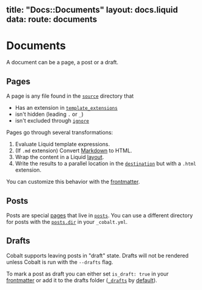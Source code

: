 title: "Docs::Documents"
layout: docs.liquid
data:
  route: documents
---
# Documents

A document can be a page, a post or a draft.

## Pages

A page is any file found in the [`source`](/docs/config.html) directory that
- Has an extension in [`template_extensions`](/docs/config.html)
- isn't hidden (leading `.` or `_`)
- isn't excluded through [`ignore`](/docs/config.html)

Pages go through several transformations:
1. Evaluate Liquid template expressions.
2. (If `.md` extension) Convert [Markdown](http://commonmark.org/help/) to HTML.
3. Wrap the content in a Liquid [layout](/docs/layouts.html).
4. Write the results to a parallel location in the [`destination`](/docs/config.html) but with a `.html` extension.

You can customize this behavior with the [frontmatter](/docs/front.html).

## Posts

Posts are special [pages](/docs/pages.html) that live in
[`posts`](/docs/directory.html).  You can use a different directory for posts with the
[`posts.dir`](/docs/config.html) in your `_cobalt.yml`.

## Drafts

Cobalt supports leaving posts in "draft" state. Drafts will not be
rendered unless Cobalt is run with the `--drafts` flag.

To mark a post as draft you can either set `is_draft: true` in your
[frontmatter](/docs/front.html) or add it to the drafts folder
([`_drafts`](/docs/directory.html) by [default](/docs/config.html)).
